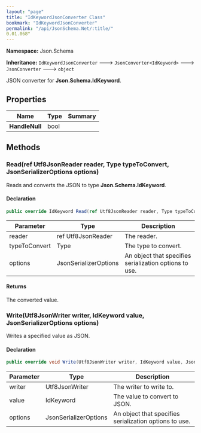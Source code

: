 ```yaml
---
layout: "page"
title: "IdKeywordJsonConverter Class"
bookmark: "IdKeywordJsonConverter"
permalink: "/api/JsonSchema.Net/:title/"
0.01.068"
---
```

**Namespace:** Json.Schema

**Inheritance:**
`IdKeywordJsonConverter`
 🡒 
`JsonConverter<IdKeyword>`
 🡒 
`JsonConverter`
 🡒 
`object`

JSON converter for **Json.Schema.IdKeyword**.

## Properties

| Name | Type | Summary |
|---|---|---|
| **HandleNull** | bool |  |

## Methods

### Read(ref Utf8JsonReader reader, Type typeToConvert, JsonSerializerOptions options)

Reads and converts the JSON to type **Json.Schema.IdKeyword**.

#### Declaration

```c#
public override IdKeyword Read(ref Utf8JsonReader reader, Type typeToConvert, JsonSerializerOptions options)
```

| Parameter | Type | Description |
|---|---|---|
| reader | ref Utf8JsonReader | The reader. |
| typeToConvert | Type | The type to convert. |
| options | JsonSerializerOptions | An object that specifies serialization options to use. |


#### Returns

The converted value.

### Write(Utf8JsonWriter writer, IdKeyword value, JsonSerializerOptions options)

Writes a specified value as JSON.

#### Declaration

```c#
public override void Write(Utf8JsonWriter writer, IdKeyword value, JsonSerializerOptions options)
```

| Parameter | Type | Description |
|---|---|---|
| writer | Utf8JsonWriter | The writer to write to. |
| value | IdKeyword | The value to convert to JSON. |
| options | JsonSerializerOptions | An object that specifies serialization options to use. |


